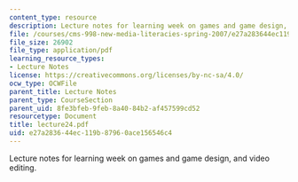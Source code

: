 ```yaml
---
content_type: resource
description: Lecture notes for learning week on games and game design, and video editing.
file: /courses/cms-998-new-media-literacies-spring-2007/e27a283644ec119b87960ace156546c4_lecture24.pdf
file_size: 26902
file_type: application/pdf
learning_resource_types:
- Lecture Notes
license: https://creativecommons.org/licenses/by-nc-sa/4.0/
ocw_type: OCWFile
parent_title: Lecture Notes
parent_type: CourseSection
parent_uid: 8fe3bfeb-9feb-8a40-84b2-af457599cd52
resourcetype: Document
title: lecture24.pdf
uid: e27a2836-44ec-119b-8796-0ace156546c4
---
```

Lecture notes for learning week on games and game design, and video editing.